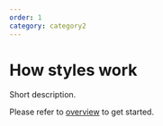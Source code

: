 ```yaml
---
order: 1
category: category2
---
```


# How styles work

Short description.

Please refer to [overview](./overview.md) to get started.
